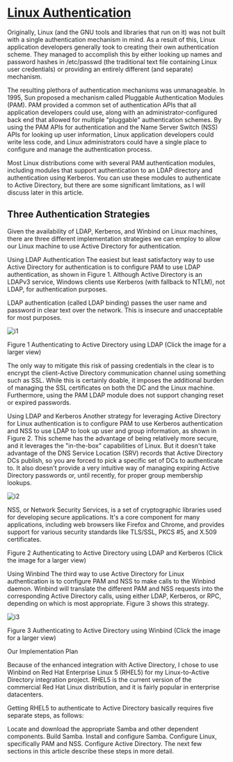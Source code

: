 # **[Linux Authentication](https://learn.microsoft.com/en-us/previous-versions/technet-magazine/dd228986(v=msdn.10)#id0060048)**

Originally, Linux (and the GNU tools and libraries that run on it) was not built with a single authentication mechanism in mind. As a result of this, Linux application developers generally took to creating their own authentication scheme. They managed to accomplish this by either looking up names and password hashes in /etc/passwd (the traditional text file containing Linux user credentials) or providing an entirely different (and separate) mechanism.

The resulting plethora of authentication mechanisms was unmanageable. In 1995, Sun proposed a mechanism called Pluggable Authentication Modules (PAM). PAM provided a common set of authentication APIs that all application developers could use, along with an administrator-configured back end that allowed for multiple "pluggable" authentication schemes. By using the PAM APIs for authentication and the Name Server Switch (NSS) APIs for looking up user information, Linux application developers could write less code, and Linux administrators could have a single place to configure and manage the authentication process.

Most Linux distributions come with several PAM authentication modules, including modules that support authentication to an LDAP directory and authentication using Kerberos. You can use these modules to authenticate to Active Directory, but there are some significant limitations, as I will discuss later in this article.

## Three Authentication Strategies

Given the availability of LDAP, Kerberos, and Winbind on Linux machines, there are three different implementation strategies we can employ to allow our Linux machine to use Active Directory for authentication.

Using LDAP Authentication The easiest but least satisfactory way to use Active Directory for authentication is to configure PAM to use LDAP authentication, as shown in Figure 1. Although Active Directory is an LDAPv3 service, Windows clients use Kerberos (with fallback to NTLM), not LDAP, for authentication purposes.

LDAP authentication (called LDAP binding) passes the user name and password in clear text over the network. This is insecure and unacceptable for most purposes.

![i1](https://learn.microsoft.com/en-us/previous-versions/technet-magazine/images/dd228986.fig01.gif)

Figure 1 Authenticating to Active Directory using LDAP (Click the image for a larger view)

The only way to mitigate this risk of passing credentials in the clear is to encrypt the client-Active Directory communication channel using something such as SSL. While this is certainly doable, it imposes the additional burden of managing the SSL certificates on both the DC and the Linux machine. Furthermore, using the PAM LDAP module does not support changing reset or expired passwords.

Using LDAP and Kerberos Another strategy for leveraging Active Directory for Linux authentication is to configure PAM to use Kerberos authentication and NSS to use LDAP to look up user and group information, as shown in Figure 2. This scheme has the advantage of being relatively more secure, and it leverages the "in-the-box" capabilities of Linux. But it doesn't take advantage of the DNS Service Location (SRV) records that Active Directory DCs publish, so you are forced to pick a specific set of DCs to authenticate to. It also doesn't provide a very intuitive way of managing expiring Active Directory passwords or, until recently, for proper group membership lookups.

![i2](https://learn.microsoft.com/en-us/previous-versions/technet-magazine/images/dd228986.fig02.gif)

NSS, or Network Security Services, is a set of cryptographic libraries used for developing secure applications. It's a core component for many applications, including web browsers like Firefox and Chrome, and provides support for various security standards like TLS/SSL, PKCS #5, and X.509 certificates.

Figure 2 Authenticating to Active Directory using LDAP and Kerberos (Click the image for a larger view)

Using Winbind The third way to use Active Directory for Linux authentication is to configure PAM and NSS to make calls to the Winbind daemon. Winbind will translate the different PAM and NSS requests into the corresponding Active Directory calls, using either LDAP, Kerberos, or RPC, depending on which is most appropriate. Figure 3 shows this strategy.

![i3](https://learn.microsoft.com/en-us/previous-versions/technet-magazine/images/dd228986.fig03.gif)

Figure 3 Authenticating to Active Directory using Winbind (Click the image for a larger view)

Our Implementation Plan

Because of the enhanced integration with Active Directory, I chose to use Winbind on Red Hat Enterprise Linux 5 (RHEL5) for my Linux-to-Active Directory integration project. RHEL5 is the current version of the commercial Red Hat Linux distribution, and it is fairly popular in enterprise datacenters.

Getting RHEL5 to authenticate to Active Directory basically requires five separate steps, as follows:

Locate and download the appropriate Samba and other dependent components.
Build Samba.
Install and configure Samba.
Configure Linux, specifically PAM and NSS.
Configure Active Directory.
The next few sections in this article describe these steps in more detail.
